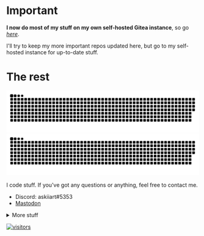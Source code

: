 # Important

**I now do most of my stuff on my own self-hosted Gitea instance**, so go *[here](https://git.plantsfarmus.duckdns.org/askiiart)*. 

I'll try to keep my more important repos updated here, but go to my self-hosted instance for up-to-date stuff.

# The rest

![GitHub Snake Light](https://raw.githubusercontent.com/askiiart/askiiart/output/github-contribution-grid-snake.svg#gh-light-mode-only)
![GitHub Snake dark](https://raw.githubusercontent.com/askiiart/askiiart/output/github-contribution-grid-snake.svg#gh-dark-mode-only)

I code stuff. If you've got any questions or anything, feel free to contact me.

- Discord: askiiart#5353
- <a rel="me" href="https://infosec.exchange/@askiiart">Mastodon</a>

<details>
<summary>More stuff</summary>

![askiiart's GitHub stats](https://github-readme-stats-askiiart.vercel.app/api?username=askiiart&show_icons=true&theme=dark&bg_color=00000000&hide_border=false)
[![Top Langs](https://github-readme-stats-askiiart.vercel.app/api/top-langs/?username=askiiart&layout=compact)](https://github.com/anuraghazra/github-readme-stats)

<a href="https://github.com/askiiart" target="_blank" rel="noopener noreferrer"><img src="https://crd.so/i/askiiart?dark&removeLink" alt="askiiart’s GitHub image" width="600"/> 
</details>

![visitors](https://visitor-badge.glitch.me/badge?page_id=askiiart.askiiart&left_color=orange&right_color=blue)

<!---
askiiart/askiiart is a ✨ special ✨ repository because its `README.md` (this file) appears on your GitHub profile.
You can click the Preview link to take a look at your changes.
--->
